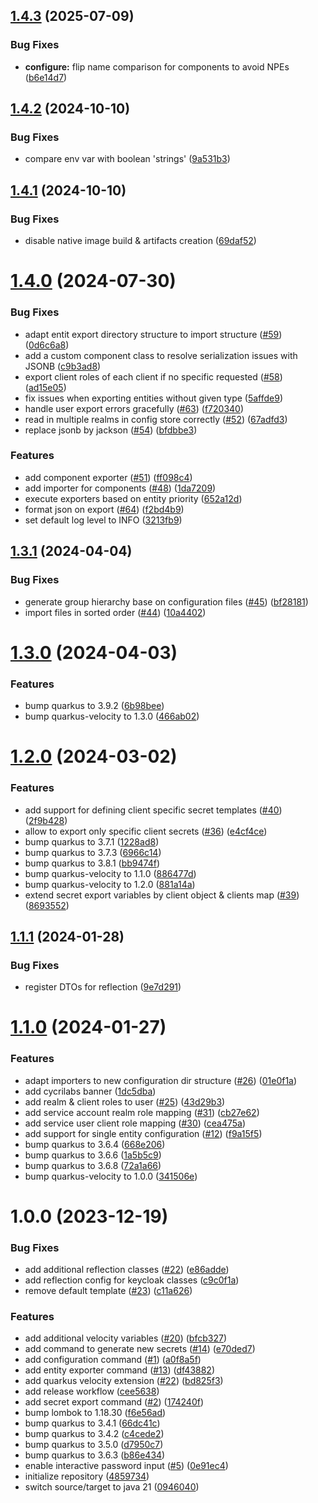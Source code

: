 ## [1.4.3](https://github.com/CycriLabs/keycloak-configurator/compare/1.4.2...1.4.3) (2025-07-09)


### Bug Fixes

* **configure:** flip name comparison for components to avoid NPEs ([b6e14d7](https://github.com/CycriLabs/keycloak-configurator/commit/b6e14d7c20d6c9ec4dcfdd7250ac737211f50fac))

## [1.4.2](https://github.com/CycriLabs/keycloak-configurator/compare/1.4.1...1.4.2) (2024-10-10)


### Bug Fixes

* compare env var with boolean 'strings' ([9a531b3](https://github.com/CycriLabs/keycloak-configurator/commit/9a531b3f3590278aee6a5531314e9c30baf76877))

## [1.4.1](https://github.com/CycriLabs/keycloak-configurator/compare/1.4.0...1.4.1) (2024-10-10)


### Bug Fixes

* disable native image build & artifacts creation ([69daf52](https://github.com/CycriLabs/keycloak-configurator/commit/69daf52f8213b45b24d950d5831128258fd6dcfb))

# [1.4.0](https://github.com/CycriLabs/keycloak-configurator/compare/1.3.1...1.4.0) (2024-07-30)


### Bug Fixes

* adapt entit export directory structure to import structure ([#59](https://github.com/CycriLabs/keycloak-configurator/issues/59)) ([0d6c6a8](https://github.com/CycriLabs/keycloak-configurator/commit/0d6c6a8f5d58322c2da796c64d49726a13dc978d))
* add a custom component class to resolve serialization issues with JSONB ([c9b3ad8](https://github.com/CycriLabs/keycloak-configurator/commit/c9b3ad8923bd580f938dc37cf7bc2022d4c4a54f))
* export client roles of each client if no specific requested ([#58](https://github.com/CycriLabs/keycloak-configurator/issues/58)) ([ad15e05](https://github.com/CycriLabs/keycloak-configurator/commit/ad15e05d8491637b255b09f79fb14e80802fac80))
* fix issues when exporting entities without given type ([5affde9](https://github.com/CycriLabs/keycloak-configurator/commit/5affde925b52a08d978c976a95c9c3160837bedd))
* handle user export errors gracefully ([#63](https://github.com/CycriLabs/keycloak-configurator/issues/63)) ([f720340](https://github.com/CycriLabs/keycloak-configurator/commit/f7203408fa9f0640eab5d055a1680bc3f6d93d0f))
* read in multiple realms in config store correctly ([#52](https://github.com/CycriLabs/keycloak-configurator/issues/52)) ([67adfd3](https://github.com/CycriLabs/keycloak-configurator/commit/67adfd312a086fa7c5c2862c8b7598681c6824a1))
* replace jsonb by jackson ([#54](https://github.com/CycriLabs/keycloak-configurator/issues/54)) ([bfdbbe3](https://github.com/CycriLabs/keycloak-configurator/commit/bfdbbe37ff3967217c75bb0f2563c4f7f7b561f5))


### Features

* add component exporter ([#51](https://github.com/CycriLabs/keycloak-configurator/issues/51)) ([ff098c4](https://github.com/CycriLabs/keycloak-configurator/commit/ff098c44d58a3eb588dc5e26a3c9176038d0fb7c))
* add importer for components ([#48](https://github.com/CycriLabs/keycloak-configurator/issues/48)) ([1da7209](https://github.com/CycriLabs/keycloak-configurator/commit/1da72090941196e02c6ca65c915d8db2ac5d06b2))
* execute exporters based on entity priority ([652a12d](https://github.com/CycriLabs/keycloak-configurator/commit/652a12d948dadaa818bda9b67e60af8b71c20566))
* format json on export ([#64](https://github.com/CycriLabs/keycloak-configurator/issues/64)) ([f2bd4b9](https://github.com/CycriLabs/keycloak-configurator/commit/f2bd4b9863da62a7e314bed67656b0b3bbfd2079))
* set default log level to INFO ([3213fb9](https://github.com/CycriLabs/keycloak-configurator/commit/3213fb919a6b9a4db8189732c3ed7b52f16eda03))

## [1.3.1](https://github.com/CycriLabs/keycloak-configurator/compare/1.3.0...1.3.1) (2024-04-04)


### Bug Fixes

* generate group hierarchy base on configuration files ([#45](https://github.com/CycriLabs/keycloak-configurator/issues/45)) ([bf28181](https://github.com/CycriLabs/keycloak-configurator/commit/bf28181de72cb00895b4dff4fabca86f2359ba51))
* import files in sorted order ([#44](https://github.com/CycriLabs/keycloak-configurator/issues/44)) ([10a4402](https://github.com/CycriLabs/keycloak-configurator/commit/10a440206077e844c549eecdd70ad1444441962c))

# [1.3.0](https://github.com/CycriLabs/keycloak-configurator/compare/1.2.0...1.3.0) (2024-04-03)


### Features

* bump quarkus to 3.9.2 ([6b98bee](https://github.com/CycriLabs/keycloak-configurator/commit/6b98bee92eeb594afba452f5faa05d76a6637b87))
* bump quarkus-velocity to 1.3.0 ([466ab02](https://github.com/CycriLabs/keycloak-configurator/commit/466ab0288b52bdc6158ac38b0c1ad2aa78c046ab))

# [1.2.0](https://github.com/CycriLabs/keycloak-configurator/compare/1.1.1...1.2.0) (2024-03-02)


### Features

* add support for defining client specific secret templates ([#40](https://github.com/CycriLabs/keycloak-configurator/issues/40)) ([2f9b428](https://github.com/CycriLabs/keycloak-configurator/commit/2f9b428785481afae59e415843322a177b5569dd))
* allow to export only specific client secrets ([#36](https://github.com/CycriLabs/keycloak-configurator/issues/36)) ([e4cf4ce](https://github.com/CycriLabs/keycloak-configurator/commit/e4cf4ce9cbf4d0faf2ae4ffffdc65cf3b260a731))
* bump quarkus to 3.7.1 ([1228ad8](https://github.com/CycriLabs/keycloak-configurator/commit/1228ad8bf89cf20bdca554cd442ce42bc7f106c6))
* bump quarkus to 3.7.3 ([6966c14](https://github.com/CycriLabs/keycloak-configurator/commit/6966c14d97100022e9a1cc453625bf9a652ad1cc))
* bump quarkus to 3.8.1 ([bb9474f](https://github.com/CycriLabs/keycloak-configurator/commit/bb9474f871feea0af574220b7a4ef1b76c14f822))
* bump quarkus-velocity to 1.1.0 ([886477d](https://github.com/CycriLabs/keycloak-configurator/commit/886477d21e35288cec421acbd9556845f2b8b854))
* bump quarkus-velocity to 1.2.0 ([881a14a](https://github.com/CycriLabs/keycloak-configurator/commit/881a14a89f9ae16523ad26d79f294aec20def01a))
* extend secret export variables by client object & clients map ([#39](https://github.com/CycriLabs/keycloak-configurator/issues/39)) ([8693552](https://github.com/CycriLabs/keycloak-configurator/commit/8693552c03107eb9b8e3c9517f9a4b59db512039))

## [1.1.1](https://github.com/CycriLabs/keycloak-configurator/compare/1.1.0...1.1.1) (2024-01-28)


### Bug Fixes

* register DTOs for reflection ([9e7d291](https://github.com/CycriLabs/keycloak-configurator/commit/9e7d2918ffeda21eef199f1e867911255f49aa59))

# [1.1.0](https://github.com/CycriLabs/keycloak-configurator/compare/1.0.0...1.1.0) (2024-01-27)


### Features

* adapt importers to new configuration dir structure ([#26](https://github.com/CycriLabs/keycloak-configurator/issues/26)) ([01e0f1a](https://github.com/CycriLabs/keycloak-configurator/commit/01e0f1afeb9ba442d71282ba5d3378e58d5df7ee))
* add cycrilabs banner ([1dc5dba](https://github.com/CycriLabs/keycloak-configurator/commit/1dc5dbaed13085797c9ad06624d660d514295887))
* add realm & client roles to user ([#25](https://github.com/CycriLabs/keycloak-configurator/issues/25)) ([43d29b3](https://github.com/CycriLabs/keycloak-configurator/commit/43d29b31777e88705852561ee45b3d450ba6f812))
* add service account realm role mapping ([#31](https://github.com/CycriLabs/keycloak-configurator/issues/31)) ([cb27e62](https://github.com/CycriLabs/keycloak-configurator/commit/cb27e6214cbbcd3f421a722a1c65a383c742e3bc))
* add service user client role mapping ([#30](https://github.com/CycriLabs/keycloak-configurator/issues/30)) ([cea475a](https://github.com/CycriLabs/keycloak-configurator/commit/cea475adf65b164f9f240d1976e9b1ee375d5f20))
* add support for single entity configuration ([#12](https://github.com/CycriLabs/keycloak-configurator/issues/12)) ([f9a15f5](https://github.com/CycriLabs/keycloak-configurator/commit/f9a15f5c02101b6787f6b1018edd37f693701b86))
* bump quarkus to 3.6.4 ([668e206](https://github.com/CycriLabs/keycloak-configurator/commit/668e20605e91b3fbb0743011678a166f26828612))
* bump quarkus to 3.6.6 ([1a5b5c9](https://github.com/CycriLabs/keycloak-configurator/commit/1a5b5c905be98ff32c990f34ba2c99fed95e453b))
* bump quarkus to 3.6.8 ([72a1a66](https://github.com/CycriLabs/keycloak-configurator/commit/72a1a669673590c4b616aee2d47c88fa121b7d33))
* bump quarkus-velocity to 1.0.0 ([341506e](https://github.com/CycriLabs/keycloak-configurator/commit/341506ea42e25b123a9413ae387383d4d0106b3e))

# 1.0.0 (2023-12-19)


### Bug Fixes

* add additional reflection classes ([#22](https://github.com/CycriLabs/keycloak-configurator/issues/22)) ([e86adde](https://github.com/CycriLabs/keycloak-configurator/commit/e86added3461b57fb514217e457b255032537b74))
* add reflection config for keycloak classes ([c9c0f1a](https://github.com/CycriLabs/keycloak-configurator/commit/c9c0f1a236cd8907040842c669cbed739736a577))
* remove default template ([#23](https://github.com/CycriLabs/keycloak-configurator/issues/23)) ([c11a626](https://github.com/CycriLabs/keycloak-configurator/commit/c11a626774c1499ad56d857e6ee70312b53e3886))


### Features

* add additional velocity variables ([#20](https://github.com/CycriLabs/keycloak-configurator/issues/20)) ([bfcb327](https://github.com/CycriLabs/keycloak-configurator/commit/bfcb3274a14eed5fddc242b38d32394772989228))
* add command to generate new secrets ([#14](https://github.com/CycriLabs/keycloak-configurator/issues/14)) ([e70ded7](https://github.com/CycriLabs/keycloak-configurator/commit/e70ded712630ae5a0fd0d490b7f60e71d2ea3c57))
* add configuration command ([#1](https://github.com/CycriLabs/keycloak-configurator/issues/1)) ([a0f8a5f](https://github.com/CycriLabs/keycloak-configurator/commit/a0f8a5f29c753b9e69055582919c06c0030f651b))
* add entity exporter command ([#13](https://github.com/CycriLabs/keycloak-configurator/issues/13)) ([df43882](https://github.com/CycriLabs/keycloak-configurator/commit/df43882e7a4bf4f57aa0bef0439e0eb882b7297d))
* add quarkus velocity extension ([#22](https://github.com/CycriLabs/keycloak-configurator/issues/22)) ([bd825f3](https://github.com/CycriLabs/keycloak-configurator/commit/bd825f3be1833e7406a43e258a256bd9f30930ba))
* add release workflow ([cee5638](https://github.com/CycriLabs/keycloak-configurator/commit/cee5638a785d112e96b5a1dabbc4a7964596db51))
* add secret export command ([#2](https://github.com/CycriLabs/keycloak-configurator/issues/2)) ([174240f](https://github.com/CycriLabs/keycloak-configurator/commit/174240f0a93bedc71de4560eb5b8c881f2a0d618))
* bump lombok to 1.18.30 ([f6e56ad](https://github.com/CycriLabs/keycloak-configurator/commit/f6e56adda27e6ff1299b6416bc6f6a4f910902b1))
* bump quarkus to 3.4.1 ([66dc41c](https://github.com/CycriLabs/keycloak-configurator/commit/66dc41c6ca61f8f4676cf4e3d94f34cb6905d344))
* bump quarkus to 3.4.2 ([c4cede2](https://github.com/CycriLabs/keycloak-configurator/commit/c4cede298da8ed3310bc17a2e9d6219ced96779c))
* bump quarkus to 3.5.0 ([d7950c7](https://github.com/CycriLabs/keycloak-configurator/commit/d7950c7c88ccec857131abe1d257a99689466958))
* bump quarkus to 3.6.3 ([b86e434](https://github.com/CycriLabs/keycloak-configurator/commit/b86e434f5ab247ca265245fc161b269e955de104))
* enable interactive password input ([#5](https://github.com/CycriLabs/keycloak-configurator/issues/5)) ([0e91ec4](https://github.com/CycriLabs/keycloak-configurator/commit/0e91ec4d3e9bb4cdf10e3e900325b33479725fc5))
* initialize repository ([4859734](https://github.com/CycriLabs/keycloak-configurator/commit/48597343e025430d032d6a3bd1cf976f6f6363e8))
* switch source/target to java 21 ([0946040](https://github.com/CycriLabs/keycloak-configurator/commit/094604012c29a51a28989d614421f8e4ec462694))
